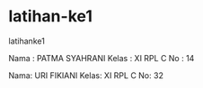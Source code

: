 # latihan-ke1
latihanke1

Nama : PATMA SYAHRANI
Kelas : XI RPL C
No : 14

Nama: URI FIKIANI
Kelas: XI RPL C
No: 32


